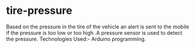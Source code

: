 # tire-pressure
Based on the pressure in the tire of the vehicle an alert is sent to the mobile if the pressure is too low or too high .A  pressure sensor is used to detect the pressure. Technologies Used:- Arduino programming.
